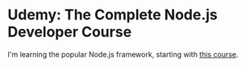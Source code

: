 # Udemy: The Complete Node.js Developer Course

I'm learning the popular Node.js framework, starting with [this course](https://www.udemy.com/course/the-complete-nodejs-developer-course-2/).
